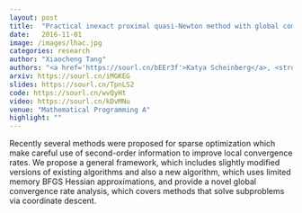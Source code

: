 ```yaml
---
layout: post
title:  "Practical inexact proximal quasi-Newton method with global complexity analysis"
date:   2016-11-01
image: /images/lhac.jpg
categories: research
author: "Xiaocheng Tang"
authors: "<a href='https://sourl.cn/bEEr3f'>Katya Scheinberg</a>, <strong>Xiaocheng Tang</strong>"
arxiv: https://sourl.cn/iMGKEG
slides: https://sourl.cn/TpnLS2
code: https://sourl.cn/wvQyHt
video: https://sourl.cn/kDvMNu
venue: "Mathematical Programming A"
highlight: ""
---
```

Recently several methods were proposed for sparse optimization which make careful use of second-order information to improve  local  convergence  rates. We propose a general framework, which includes slightly modified versions of existing algorithms and also a new algorithm, which uses limited memory BFGS Hessian  approximations,  and  provide a novel global convergence rate analysis, which covers methods that solve subproblems via coordinate descent.
